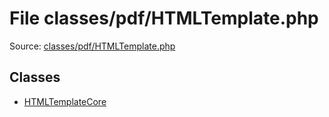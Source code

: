 File classes/pdf/HTMLTemplate.php
=========

Source: [classes/pdf/HTMLTemplate.php](https://github.com/PrestaShop/PrestaShop/blob/1.5.6.0/classes/pdf/HTMLTemplate.php)


Classes
-------

* [HTMLTemplateCore](class.HTMLTemplateCore.md)

